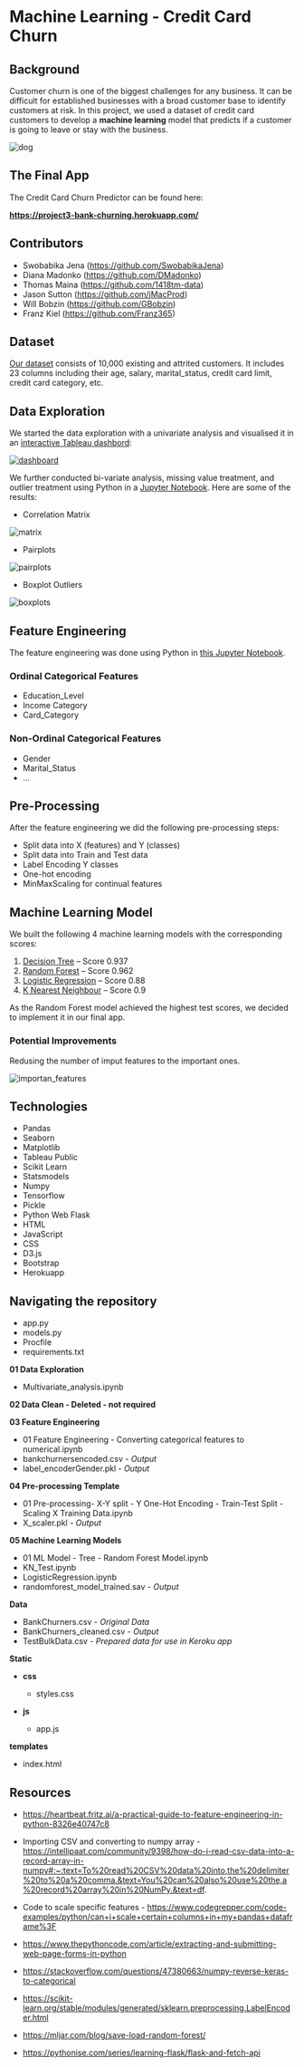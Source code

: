 # Machine Learning - Credit Card Churn

## Background

Customer churn is one of the biggest challenges for any business. It can be difficult for established businesses with a broad customer base to identify customers at risk. In this project, we used a dataset of credit card customers to develop a **machine learning** model that predicts if a customer is going to leave or stay with the business.

![dog](Images/have_to_go.jpg)

## The Final App

The Credit Card Churn Predictor can be found here:

**https://project3-bank-churning.herokuapp.com/**

## Contributors
* Swobabika Jena (https://github.com/SwobabikaJena)
* Diana Madonko (https://github.com/DMadonko)
* Thomas Maina (https://github.com/1418tm-data)
* Jason Sutton (https://github.com/jMacProd)
* Will Bobzin (https://github.com/GBobzin)
* Franz Kiel (https://github.com/Franz365)

## Dataset

[Our dataset](https://www.kaggle.com/sakshigoyal7/credit-card-customers) consists of 10,000 existing and attrited customers. It includes 23 columns including their age, salary, marital_status, credit card limit, credit card category, etc.

## Data Exploration

We started the data exploration with a univariate analysis and visualised it in an [interactive Tableau dashbord](https://public.tableau.com/profile/franz.kiel#!/vizhome/Credit_Card_Churn/CreditCardChurn):

[![dashboard](Images/dashboard.png)](https://public.tableau.com/profile/franz.kiel#!/vizhome/Credit_Card_Churn/CreditCardChurn)

We further conducted bi-variate analysis, missing value treatment, and outlier treatment using Python in a [Jupyter Notebook](01%20Data%20Exploration/Multivariate_analysis.ipynb). Here are some of the results:

- Correlation Matrix

![matrix](Images/correlation_matrix.png)

- Pairplots

![pairplots](Images/Pairplots.png)

- Boxplot Outliers

![boxplots](Images/Boxplot_Outliers.png)

## Feature Engineering

The feature engineering was done using Python in [this Jupyter Notebook](03%20Feature%20Engineering/01%20Feature%20Engineering%20-%20Converting%20categorical%20features%20to%20numerical.ipynb).

### Ordinal Categorical Features

- Education_Level
- Income Category
- Card_Category

### Non-Ordinal Categorical Features

- Gender
- Marital_Status
- ...

## Pre-Processing

After the feature engineering we did the following pre-processing steps:

- Split data into X (features) and Y (classes)
- Split data into Train and Test data
- Label Encoding Y classes
- One-hot encoding
- MinMaxScaling for continual features

## Machine Learning Model

We built the following 4 machine learning models with the corresponding scores:

1. [Decision Tree](05%20Machine%20Learning%20Models/01%20ML%20Model%20-%20Tree%20-%20Random%20Forest%20Model.ipynb) – Score 0.937
2. [Random Forest](05%20Machine%20Learning%20Models/01%20ML%20Model%20-%20Tree%20-%20Random%20Forest%20Model.ipynb) – Score 0.962
3. [Logistic Regression](05%20Machine%20Learning%20Models/LogisticRegression.ipynb) – Score 0.88
4. [K Nearest Neighbour](05%20Machine%20Learning%20Models/KN_Test.ipynb) – Score 0.9

As the Random Forest model achieved the highest test scores, we decided to implement it in our final app.

### Potential Improvements

Redusing the number of imput features to the important ones.

![importan_features](Images/Feature_order.png)

## Technologies
- Pandas
- Seaborn
- Matplotlib
- Tableau Public
- Scikit Learn
- Statsmodels
- Numpy
- Tensorflow
- Pickle
- Python Web Flask
- HTML
- JavaScript
- CSS
- D3.js
- Bootstrap
- Herokuapp

## Navigating the repository
- app.py
- models.py
- Procfile
- requirements.txt

**01 Data Exploration**
- Multivariate_analysis.ipynb

**02 Data Clean - Deleted - not required**

**03 Feature Engineering**
- 01 Feature Engineering - Converting categorical features to numerical.ipynb
- bankchurnersencoded.csv *- Output*
- label_encoderGender.pkl *- Output*

**04 Pre-processing Template**
- 01 Pre-processing- X-Y split - Y One-Hot Encoding - Train-Test Split - Scaling X Training Data.ipynb
- X_scaler.pkl *- Output*

**05 Machine Learning Models**
- 01 ML Model - Tree - Random Forest Model.ipynb
- KN_Test.ipynb
- LogisticRegression.ipynb
- randomforest_model_trained.sav *- Output*

**Data**
- BankChurners.csv - *Original Data*
- BankChurners_cleaned.csv *- Output*
- TestBulkData.csv *- Prepared data for use in Keroku app*

**Static**
- **css**
    - styles.css

- **js**
     - app.js

**templates**
- index.html

## Resources

- https://heartbeat.fritz.ai/a-practical-guide-to-feature-engineering-in-python-8326e40747c8

- Importing CSV and converting to numpy array - https://intellipaat.com/community/9398/how-do-i-read-csv-data-into-a-record-array-in-numpy#:~:text=To%20read%20CSV%20data%20into,the%20delimiter%20to%20a%20comma.&text=You%20can%20also%20use%20the,a%20record%20array%20in%20NumPy.&text=df.

- Code to scale specific features - https://www.codegrepper.com/code-examples/python/can+i+scale+certain+columns+in+my+pandas+dataframe%3F

 - https://www.thepythoncode.com/article/extracting-and-submitting-web-page-forms-in-python
 
- https://stackoverflow.com/questions/47380663/numpy-reverse-keras-to-categorical

- https://scikit-learn.org/stable/modules/generated/sklearn.preprocessing.LabelEncoder.html

- https://mljar.com/blog/save-load-random-forest/

- https://pythonise.com/series/learning-flask/flask-and-fetch-api
